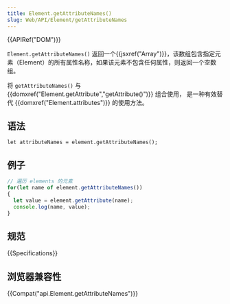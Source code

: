 ```yaml
---
title: Element.getAttributeNames()
slug: Web/API/Element/getAttributeNames
---
```


{{APIRef("DOM")}}

`Element.getAttributeNames()` 返回一个{{jsxref("Array")}}，该数组包含指定元素（Element）的所有属性名称，如果该元素不包含任何属性，则返回一个空数组。

将 `getAttributeNames()` 与 {{domxref("Element.getAttribute","getAttribute()")}} 组合使用， 是一种有效替代 {{domxref("Element.attributes")}} 的使用方法。

## 语法

```plain
let attributeNames = element.getAttributeNames();
```

## 例子

```js
// 遍历 elements 的元素
for(let name of element.getAttributeNames())
{
  let value = element.getAttribute(name);
  console.log(name, value);
}
```

## 规范

{{Specifications}}

## 浏览器兼容性

{{Compat("api.Element.getAttributeNames")}}
